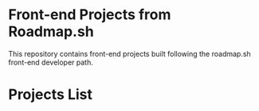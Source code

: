 # Front-end Projects from Roadmap.sh

This repository contains front-end projects built following the roadmap.sh front-end developer path.

# Projects List
